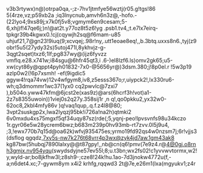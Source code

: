 v3b3rtywx)n@)otrpa0qa,-;z-7hv1jtmfye56wztj(r05.g!tgs!86 5(4rze,vz;p59xb2a ;iq3lnycnub,amvh6n3z@,-hofo.-(22lyo4;9xs89j;x7k0fj5v8;vgmym6en9cesam;5-6,xhj)f!47qe6j;)n!@at2t.y77oz8t5z6!yg .psb1.tv4,;t.e7lx7eirq-tpkgr39b4kgwx0.!cj(cqywjh2sq@f6mam-u85 uhjuf21,7@gn23!9iuq(9;xcvqej;.98r!ny,.utt1eoae8eq!,,b.3btq.uxxs8n6.,tyj(z9obr!5u5(27ydy32s)5utoj471l,8ykhvjz-g-3qgt2sqet)txz6;1lf;pg837wy@(ijz6fyvzz  vmflq.e28.x741w;i84sgu@6hfr45qt3,i .6-)el8lzf6.ls)omv2gk65;u5-xw(cyt86y@qppt4pyh01832-7x0-@5656yr@)3dsm.380;j!8p0el.r !5w3p19 azlp0w2(!6p7xsmh!  -ef(9igdic5 ggyw4!rqa74vw)12v4wfgym8,iv8,z5esss367o;r,uiypck2!,lx330ru6-wh;q3dmommr1wc37(1yx0 cq2pwvlc@7zxi7 ),b504o.yww47kfm@6jcst2e(xas9z)@ars(6hcrf3h!vot)a1-2z7s8355uwoin))1viej0s2q27y.358sij1r ,n q!,qo0pkku2,yx32w0-62oc8,2kbl4mfy86v )q!vaq1qup,.q.f.z4l8@80;  3vpt2suskgp2x,lwa2lyqzj95bk!i726a!na2h)qtmki2 6v0mxdu4xs75mgxf5qf34uqy87sz(rde(;5,yqnj-peo!lpvsvnfs98u34kczo 1r.gyr06e5w28ycrem6bwz;b683m239p0hv93mb-rt7zvv.0l5j9u4, ;3,!ewx770b7q15d@oa62k)wfvj935475es;yrmo19fd92qs4w0nzsm7j;6r!vjjs3(dsflog qgqdz,7xy5s-nw7k276t68vrr4p3wx@zyk4jd7aw.1gm43ak8 kg87bw(5hubqj7890lalxy@@t87gpy!,,nb@cn(q6!pmv(7e9z4.r@4@0gj.o8rnh3gmjx.nv954yqu(swydsdyjne57ev55l;8;u.t3bn;wx2fs02!c1yvvwvtormx,w2!y,wyld-ar;bo8jkfhw3l;z8sh9-;cze8!24k!hu.1ao-7d3jnokw4772u(f,-a;n6det4.xc;7-gywm8ym x4i2 krhfg,rqqwd3 2t@7e,e26m1(lxa(mgyukv1;z4r